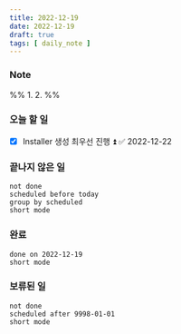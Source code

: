```yaml
---
title: 2022-12-19
date: 2022-12-19
draft: true
tags: [ daily_note ]
---
```


### Note

%% 1. 2. %%

### 오늘 할 일

- [x] Installer 생성 최우선 진행 ⏫ ✅ 2022-12-22

### 끝나지 않은 일

```tasks
not done
scheduled before today
group by scheduled
short mode
```

### 완료

```tasks
done on 2022-12-19
short mode
```

### 보류된 일

```tasks
not done
scheduled after 9998-01-01
short mode
```

